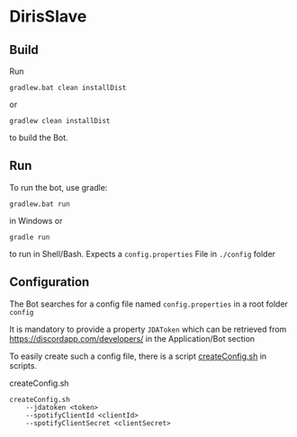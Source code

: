 # DirisSlave

## Build
Run 

```shell script
gradlew.bat clean installDist
```
or
```shell script
gradlew clean installDist
```
to build the Bot. 

## Run
To run the bot, use gradle:
```shell script
gradlew.bat run 
```
in Windows or
```shell script
gradle run
```
to run in Shell/Bash. Expects a `config.properties` File in `./config` folder

## Configuration

The Bot searches for a config file named `config.properties` in a root folder `config`

It is mandatory to provide a property `JDAToken` which can be retrieved from https://discordapp.com/developers/ in the Application/Bot section

To easily create such a config file, there is a script [createConfig.sh](./scripts/createConfig.sh) in scripts.

createConfig.sh
```shell script
createConfig.sh
    --jdatoken <token>
    --spotifyClientId <clientId>
    --spotifyClientSecret <clientSecret>
```